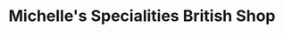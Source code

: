 ---
title: "Michelle's Specialities British Shop"
url: /luebbecke/michelles-specialities-british-shop/
shop: Supermarkt
---